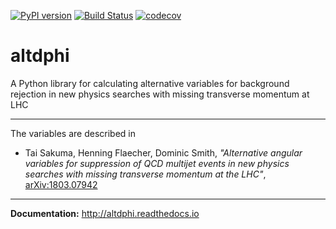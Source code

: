 [![PyPI version](https://badge.fury.io/py/altdphi.svg)](https://badge.fury.io/py/altdphi) [![Build Status](https://travis-ci.org/TaiSakuma/altdphi.svg?branch=master)](https://travis-ci.org/TaiSakuma/altdphi) [![codecov](https://codecov.io/gh/TaiSakuma/altdphi/branch/master/graph/badge.svg)](https://codecov.io/gh/TaiSakuma/altdphi)

# altdphi
A Python library for calculating alternative variables for background rejection
in new physics searches with missing transverse momentum at LHC

****

The variables are described in

- Tai Sakuma, Henning Flaecher, Dominic Smith, _"Alternative angular variables
  for suppression of QCD multijet events in new physics searches with missing
  transverse momentum at the LHC"_, [arXiv:1803.07942](https://arxiv.org/abs/1803.07942)

****

**Documentation:** http://altdphi.readthedocs.io

